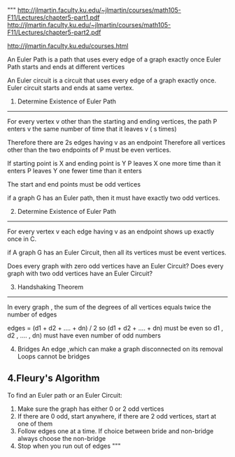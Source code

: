 """
http://jlmartin.faculty.ku.edu/~jlmartin/courses/math105-F11/Lectures/chapter5-part1.pdf
http://jlmartin.faculty.ku.edu/~jlmartin/courses/math105-F11/Lectures/chapter5-part2.pdf

http://jlmartin.faculty.ku.edu/courses.html

An Euler Path is a path that uses every edge of a graph exactly once
Euler Path starts and ends at different vertices

An Euler circuit is a circuit that uses every edge of a graph exactly once.
Euler circuit starts and ends at same vertex.


1. Determine Existence of Euler Path
------------------------------------
For every vertex v other than the starting and ending vertices, the path P 
enters v the same number of time that it leaves v ( s times)

Therefore there are 2s edges having v as an endpoint
Therefore all vertices other than the two endpoints of P must be even vertices.

If starting point is X and ending point is Y
P leaves X one more time than it enters
P leaves Y one fewer time than it enters

The start and end points must be odd vertices

if a graph G has an Euler path, then it must have exactly two odd vertices.

2. Determine Existence of Euler Path
------------------------------------
For every vertex v each edge having v as an endpoint shows up exactly once in C.

if A graph G has an Euler Circuit, then all its vertices  must be event vertices.



Does every graph with zero odd vertices have an Euler Circuit?
Does every graph with two odd vertices have an Euler Circuit?

3. Handshaking Theorem
----------------------
In every graph , the sum of the degrees of all vertices equals twice the number 
of edges


edges = (d1 + d2 + .... + dn) / 2
so (d1 + d2 + .... + dn) must be even
so d1 , d2 , .... , dn) must have even number of odd numbers


4. Bridges
An edge ,which can make a graph disconnected on its removal 
Loops cannot be bridges

4.Fleury's Algorithm
--------------------
To find an Euler path or an Euler Circuit:

1. Make sure the graph has either 0 or 2 odd vertices
2. If there are 0 odd, start anywhere, if there are 2
odd vertices, start at one of them
3. Follow edges one at a time. If choice between bride and non-bridge
always choose the non-bridge
4. Stop when you run out of edges
"""
